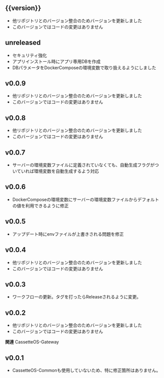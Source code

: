 ## {{version}} 
- 他リポジトリとのバージョン整合のためバージョンを更新しました
- このバージョンではコードの変更はありません

## unreleased
- セキュリティ強化
- アプリインストール時にアプリ専用DBを作成
- DBパラメータをDockerComposeの環境変数で取り扱えるようにしました

## v0.0.9
- 他リポジトリとのバージョン整合のためバージョンを更新しました
- このバージョンではコードの変更はありません

## v0.0.8
- 他リポジトリとのバージョン整合のためバージョンを更新しました
- このバージョンではコードの変更はありません

## v0.0.7
- サーバーの環境変数ファイルに定義されていなくても、自動生成フラグがついていれば環境変数を自動生成するよう対応

## v0.0.6
- DockerComposeの環境変数にサーバーの環境変数ファイルからデフォルトの値を利用できるように修正

## v0.0.5
- アップデート時にenvファイルが上書きされる問題を修正

## v0.0.4
- 他リポジトリとのバージョン整合のためバージョンを更新しました
- このバージョンではコードの変更はありません

## v0.0.3
- ワークフローの更新。タグを打ったらReleaseされるように変更。

## v0.0.2
- 他リポジトリとのバージョン整合のためバージョンを更新しました
- このバージョンではコードの変更はありません

**関連**
CassetteOS-Gateway

## v0.0.1
- CassetteOS-Commonも使用していないため、特に修正箇所はありません。